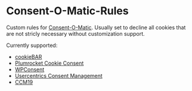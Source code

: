 # Consent-O-Matic-Rules

Custom rules for [Consent-O-Matic](https://consentomatic.au.dk/). Usually set to decline all cookies that are not stricly necessary without customization support.

Currently supported:
- [cookieBAR](https://cookie-bar.eu/)
- [Plumrocket Cookie Consent](https://plumrocket.com/magento-cookie-consent)
- [WPConsent](https://wpconsent.com/)
- [Usercentrics Consent Management](https://usercentrics.com)
- [CCM19](https://www.ccm19.de/)
